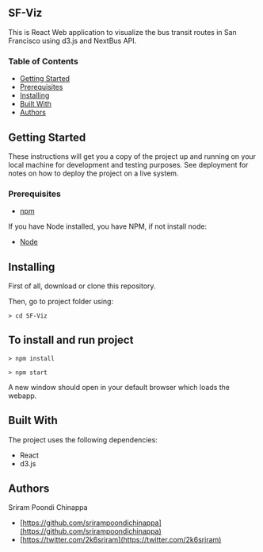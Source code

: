 ## SF-Viz

This is React Web application to visualize the bus transit routes in San Francisco using d3.js and NextBus API.

### Table of Contents
* [Getting Started](#getting-started)
* [Prerequisites](#prerequisites)
* [Installing](#installing)
* [Built With](#built-with)
* [Authors](#authors)

## Getting Started
These instructions will get you a copy of the project up and running on your local machine for development and testing purposes. See deployment for notes on how to deploy the project on a live system.

### Prerequisites
* [npm](https://www.npmjs.com/)

If you have Node installed, you have NPM, if not install node:

* [Node](https://nodejs.org/en/)


## Installing

First of all, download or clone this repository.

Then, go to project folder using:

```
> cd SF-Viz
```

## To install and run project

```
> npm install
```

```
> npm start
```

A new window should open in your default browser which loads the webapp.

## Built With

The project uses the following dependencies:

* React
* d3.js


## Authors

Sriram Poondi Chinappa
* [https://github.com/srirampoondichinappa](https://github.com/srirampoondichinappa)
* [https://twitter.com/2k6sriram](https://twitter.com/2k6sriram)
